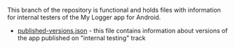 This branch of the repository is functional and holds files with information for internal testers of the My Logger app for Android.

- [published-versions.json](info/published-versions.json) - this file contains information about versions of the app published on "internal testing" track